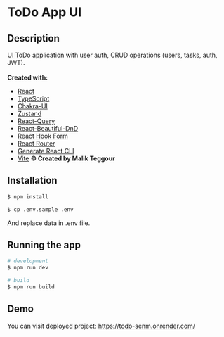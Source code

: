 # ToDo App UI

## Description

UI ToDo application with user auth, CRUD operations (users, tasks, auth, JWT).
<br />
<br />
**Created with:**

-   [React](https://react.dev/)
-   [TypeScript](https://www.typescriptlang.org/)
-   [Chakra-UI](https://chakra-ui.com/)
-   [Zustand](https://zustand-demo.pmnd.rs/)
-   [React-Query](https://tanstack.com/query/v4/docs/react/overview)
-   [React-Beautiful-DnD](https://github.com/atlassian/react-beautiful-dnd)
-   [React Hook Form](https://react-hook-form.com/)
-   [React Router](https://reactrouter.com/en/main)
-   [Generate React CLI](https://github.com/arminbro/generate-react-cli#readme)
-   [Vite](https://vitejs.dev/)
    **© Created by Malik Teggour**

## Installation

```bash
$ npm install

$ cp .env.sample .env
```

And replace data in .env file.

## Running the app

```bash
# development
$ npm run dev

# build
$ npm run build
```

## Demo

You can visit deployed project: https://todo-senm.onrender.com/
